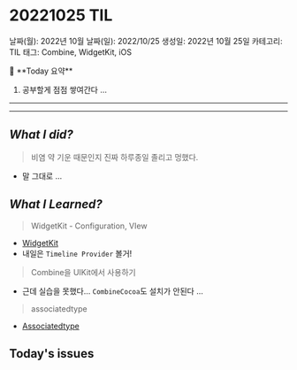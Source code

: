 # 20221025 TIL

날짜(월): 2022년 10월
날짜(일): 2022/10/25
생성일: 2022년 10월 25일
카테고리: TIL
태그: Combine, WidgetKit, iOS

<aside>
🌟 **Today 요약**

1. 공부할게 점점 쌓여간다 … 

---

---

</aside>

## *What I did?*

> 비염 약 기운 때문인지 진짜 하루종일 졸리고 멍했다.
> 
- 말 그대로 …

## *What I Learned?*

> WidgetKit - Configuration, VIew
> 
- [WidgetKit](https://www.notion.so/WidgetKit-100fe48c61aa4d539a29a75b1485b4ef)
- 내일은 `Timeline Provider` 볼거!

> Combine을 UIKit에서 사용하기
> 
- 근데 실습을 못했다… `CombineCocoa`도 설치가 안된다 …

> associatedtype
> 
- [Associatedtype](https://www.notion.so/Associatedtype-ee87f30bc64449b49ff505fab314b1eb)

## Today's issues